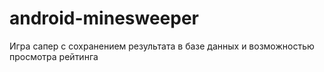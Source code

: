 # android-minesweeper

Игра сапер с сохранением результата в базе данных и возможностью просмотра рейтинга
